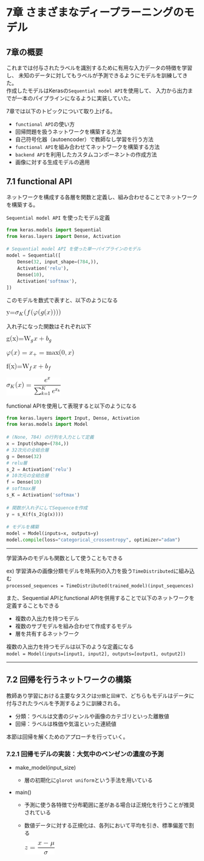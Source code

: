 # 7章 さまざまなディープラーニングのモデル

## 7章の概要

これまでは付与されたラベルを識別するために有用な入力データの特徴を学習し、
未知のデータに対してもラベルが予測できるようにモデルを訓練してきた。  
作成したモデルはKerasの`Sequential model API`を使用して、
入力から出力までが一本のパイプラインになるように実装していた。

7章では以下のトピックについて取り上げる。
- `functional API`の使い方
- 回帰問題を扱うネットワークを構築する方法
- 自己符号化器（autoencoder）で教師なし学習を行う方法
- `functional API`を組み合わせてネットワークを構築する方法
- `backend API`を利用したカスタムコンポーネントの作成方法
- 画像に対する生成モデルの適用

## 7.1 functional API

ネットワークを構成する各層を関数と定義し、組み合わせることでネットワークを構築する。

`Sequential model API` を使ったモデル定義
```python
from keras.models import Sequential
from keras.layers import Dense, Activation

# Sequential model API を使った単一パイプラインのモデル
model = Sequential([
    Dense(32, input_shape=(784,)),
    Activation('relu'),
    Dense(10),
    Activation('softmax'),
])
```

このモデルを数式で表すと、以下のようになる

![image](./img/7_1_img1.gif)

入れ子になった関数はそれぞれ以下

![image](./img/7_1_img2.gif)

![image](./img/7_1_img3.gif)

![image](./img/7_1_img4.gif)

![image](./img/7_1_img5.gif)

functional APIを使用して表現すると以下のようになる
```python
from keras.layers import Input, Dense, Activation
from keras.models import Model

# (None, 784) の行列を入力として定義
x = Input(shape=(784,))
# 32次元の全結合層
g = Dense(32)
# relu層
s_2 = Activation('relu')
# 10次元の全結合層
f = Dense(10)
# softmax層
s_K = Activation('softmax')

# 関数が入れ子にしてSequenceを作成
y = s_K(f(s_2(g(x))))

# モデルを構築
model = Model(inputs=x, outputs=y)
model.compile(loss="categorical_crossentropy", optimizer="adam")
```

---

学習済みのモデルも関数として使うこともできる  

ex) 学習済みの画像分類モデルを時系列の入力を扱う`TimeDistributed`に組み込む  
`processed_sequences = TimeDistributed(trained_model)(input_sequences)`

また、Sequential APIとfunctional APIを併用することで以下のネットワークを定義することもできる

- 複数の入出力を持つモデル
- 複数のサブモデルを組み合わせて作成するモデル
- 層を共有するネットワーク

複数の入出力を持つモデルは以下のような定義になる  
`model = Model(inputs=[input1, input2], outputs=[output1, output2])`

---

## 7.2 回帰を行うネットワークの構築

教師あり学習における主要なタスクは`分類`と`回帰`で、どちらもモデルはデータに付与されたラベルを予測するように訓練される。

- 分類：ラベルは文書のジャンルや画像のカテゴリといった離散値
- 回帰：ラベルは株価や気温といった連続値

本節は回帰を解くためのアプローチを行っていく。

### 7.2.1 回帰モデルの実装：大気中のベンゼンの濃度の予測

- make_model(input_size)
  - 層の初期化に`glorot uniform`という手法を用いている

- main()
  - 予測に使う各特徴で分布範囲に差がある場合は正規化を行うことが推奨されている
  - 数値データに対する正規化は、各列において平均を引き、標準偏差で割る

      ![image](./img/7_2_img1.gif)

